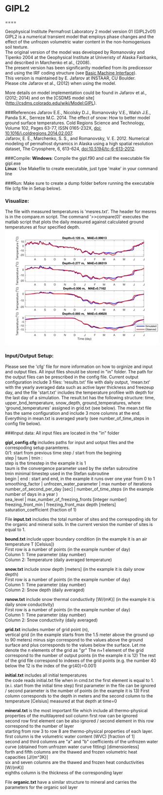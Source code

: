 # GIPL2
====

Geophysical Institute Permafrost Laboratory 2 model version 01 (GIPL2v01) <br />
GIPL2 is a numerical transient model that employs phase changes and the effect of the unfrozen volumetric  water content in the non-homogeniuos soil texture. <br />
The original version of the model was developed by Romanovsky and Tipenko 2004 at the Geophysical Institute at Univeristy of Alaska Fairbanks, and described in Marchenko et al., (2008). <br />
The present version has been significanlty modefied from its predicessor and using the IRF coding structure (see [Basic Machine Interface](http://csdms.colorado.edu/wiki/BMI_Description)). <br />
This version is maintained by E. Jafarov at INSTAAR, CU Boulder. <br />
Please cite Jafarov et al., (2012) when using the model. <br />

More details on model implementation could be found in Jafarov et al., (2012; 2014) and on the [CSDMS model site] (http://csdms.colorado.edu/wiki/Model:GIPL).

###References
Jafarov E.E., Nicolsky D.J., Romanovsky V.E., Walsh J.E., Panda S.K., Serreze M.C. 2014. The effect of snow: How to better model ground surface temperatures. Cold Regions Science and Technology, Volume 102, Pages 63-77, ISSN 0165-232X, [doi: 10.1016/j.coldregions.2014.02.007](http://www.sciencedirect.com/science/article/pii/S0165232X1400038X). <br />
Jafarov, E. E., Marchenko, S. S., and Romanovsky, V. E. 2012. Numerical modeling of permafrost dynamics in Alaska using a high spatial resolution dataset, The Cryosphere, 6, 613-624, [doi:10.5194/tc-6-613-2012](http://www.the-cryosphere.net/6/613/2012/tc-6-613-2012.pdf).

###Compile: 
**Windows**: Compile the gipl.f90 and call the executable file gipl.exe  <br />
**Linux**: Use Makefile to create executable, just type 'make' in your command line  <br />

###Run: 
Make sure to create a dump folder before running the executable file (cfg file in Setup below).  <br />

### Visualize:
The file with measured temperatures is 'mesres.txt'. The header for mesres is in the compare.m script. The command '>>compare(0)' executes the matlab script that plots the daily measured against calculated ground temperatures at four specified depth. 
![results](https://github.com/Elchin/GIPL/blob/master/results.png)

### Input/Output Setup:
Please see the 'cfg' file for more information on how to orginize and input and output files. All input files should be stored in "in" folder. The path for the output files can be prescribed in the config file. Current output configuration include 3 files: 'results.txt' file with daily output, 'mean.txt' with the yearly averaged data such as active layer thickness and freezeup day, and the file 'start.txt' includes the temperature profilee with depth for the last day of a simulation. The result.txt has the following structure: time, upper_bnd_temperature, snow_depth, ground_temperatures, where 'ground_temperatures' assigned in grid.txt (see below). The mean.txt file has the same configuration and include 3 more columns at the end. Everything in mean.txt is averaged yearly (see number_of_time_steps in config file below).

###Input data:
All input files are located in the "in" folder

**gipl_config.cfg** includes paths for input and uotput files and the correspoding setup paramteres. <br />
0/1: start from previous time step / start from the begining<br />
step | taum | tmin : <br />
	step is the timestep in the example it is 1<br />
	taum is the convergence parameter used by the stefan subroutine <br />
	tmin minimal timestep used in the Stefan subroutine <br />
begin | end : start and end, in the example it runs over one year from 0 to 1<br />
smoothing_factor | unfrozen_water_parameter | max number of iterations<br />
number_of_second_per_day [sec] | number_of_time_steps (in the example number of days in a year )<br />
sea_level | max_number_of_freezing_fronts [integer number]<br />
freezing_front_min | freezing_front_max depth [meters]<br />
saturation_coefficient (fraction of 1)<br />

File **input.txt** includes the total number of sites and the correspoding ids for the organic and mineral soils. In the current version the number of sites is equal to 1.

**bound.txt** include upper boundary condition (in the example it is an air temperature T [Celsius])<br />
First row is a number of points (in the example number of day)<br />
Column 1: Time parameter (day number)<br />
Column 2: Temperature (daily averaged temperature)

**snow.txt** include snow depth [meters] (in the example it is daily snow depth)<br />
First row is a number of points (in the example number of day)<br />
Column 1: Time parameter (day number)<br />
Column 2: Snow depth (daily averaged)

**rsnow.txt** include snow thermal conductivity [W/(mK)] (in the example it is daily snow conductivity)<br />
First row is a number of points (in the example number of day) <br />
Column 1: Time parameter (day number)<br />
Column 2: Snow conductivity (daily averaged)

**grid.txt** includes number of grid point (n), <br />
vertical grid (in the example starts from the 1.5 meter above the ground up to 90 meters) 
minus sign correspond to the values above the ground surface and plus corresponds to the values below the surface.
Let me denote the n elements of the grid as "gr"
The n+1 element of the grid correspond to the number of output points (in the example it is 12)
The rest of the grid file correspond to indexes of the grid points (e.g. the number 40 below the 12 is the index of the 
gr(40)=0.001)

**initial.txt** includes all initial temperatures <br />
the code reads initial.txt file when in cmd.txt the first element is equal to 1. (e.i. start from the initial time step)
first parameter in the file can be ignored / second parameter is the number of points (in the example it is 13)
First column corresponds to the depth in meters and the second column to the temperature [Celsius] measured at that depth at time=0

**mineral.txt** is the most important file which include all thermo-physical properties of the multilayered soil column
first row can be ignored<br />
second row first element can be also ignored / second element in this row correspond to the number of layer <br />
starting from row 3 to row 8 are thermo-physical properties of each layer.<br />
first column is the volumetric water content (WVC) [fraction of 1]<br />
second and third columns are "a" and "b" coefficients of the unfrozen water curve (obtained from unfrozen water curve fitting) [dimensionless]<br />
forth and fifth columns are the thawed and frozen volumetric heat capacities [J/(m^3K)]<br />
six and seven columns are the thawed and frozen heat conductivities [W/(mK)]<br />
eighths column is the thickness of the corresponding layer<br />

File **organic.txt** have a similar structure to mineral and carries the parameters for the organic soil layer
